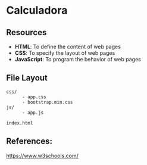 <h1>Calculadora</h1>

## Resources

* <b>HTML</b>: To define the content of web pages
* <b>CSS</b>:  To specify the layout of web pages
* <b>JavaScript</b>: To program the behavior of web pages

## File Layout
    css/                     
          - app.css
          - bootstrap.min.css
    js/                     
          - app.js
          
    index.html
    
## References:
https://www.w3schools.com/
